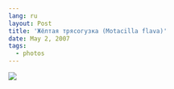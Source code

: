 ```yaml
---
lang: ru
layout: Post
title: 'Жёлтая трясогузка (Motacilla flava)'
date: May 2, 2007
tags:
  - photos
---
```


![](http://wow.sapegin.me/043K3z0U0k0z/Sapegin-Artem-20D-2007-04-30-310-1020.jpg)
